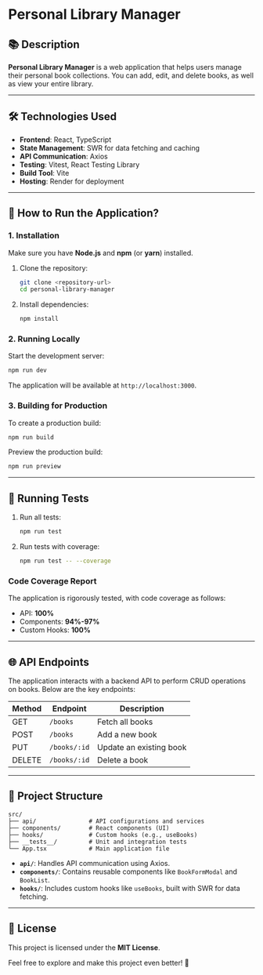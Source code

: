 # Personal Library Manager

## 📚 Description
**Personal Library Manager** is a web application that helps users manage their personal book collections. You can add, edit, and delete books, as well as view your entire library.

---

## 🛠️ Technologies Used
- **Frontend**: React, TypeScript
- **State Management**: SWR for data fetching and caching
- **API Communication**: Axios
- **Testing**: Vitest, React Testing Library
- **Build Tool**: Vite
- **Hosting**: Render for deployment

---

## 🚀 How to Run the Application?

### 1. Installation
Make sure you have **Node.js** and **npm** (or **yarn**) installed.

1. Clone the repository:
   ```bash
   git clone <repository-url>
   cd personal-library-manager
   ```

2. Install dependencies:
   ```bash
   npm install
   ```

### 2. Running Locally
Start the development server:
```bash
npm run dev
```

The application will be available at `http://localhost:3000`.

### 3. Building for Production
To create a production build:
```bash
npm run build
```

Preview the production build:
```bash
npm run preview
```

---

## 🧪 Running Tests

1. Run all tests:
   ```bash
   npm run test
   ```

2. Run tests with coverage:
   ```bash
   npm run test -- --coverage
   ```

### Code Coverage Report
The application is rigorously tested, with code coverage as follows:
- API: **100%**
- Components: **94%-97%**
- Custom Hooks: **100%**

---

## 🌐 API Endpoints
The application interacts with a backend API to perform CRUD operations on books. Below are the key endpoints:

| Method | Endpoint    | Description              |
|--------|-------------|--------------------------|
| GET    | `/books`    | Fetch all books          |
| POST   | `/books`    | Add a new book           |
| PUT    | `/books/:id`| Update an existing book  |
| DELETE | `/books/:id`| Delete a book            |

---

## 📂 Project Structure

```
src/
├── api/               # API configurations and services
├── components/        # React components (UI)
├── hooks/             # Custom hooks (e.g., useBooks)
├── __tests__/         # Unit and integration tests
└── App.tsx            # Main application file
```

- **`api/`**: Handles API communication using Axios.
- **`components/`**: Contains reusable components like `BookFormModal` and `BookList`.
- **`hooks/`**: Includes custom hooks like `useBooks`, built with SWR for data fetching.

---

## 📝 License
This project is licensed under the **MIT License**.

Feel free to explore and make this project even better! 🚀